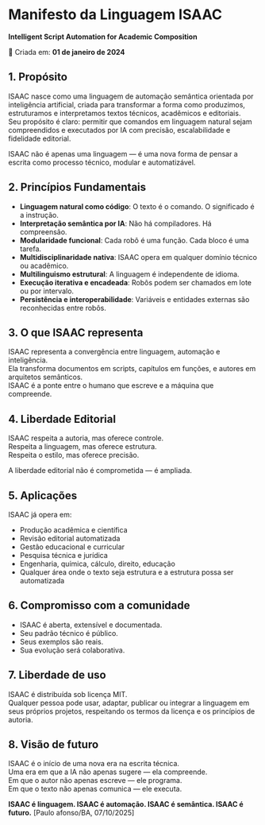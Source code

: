 # Manifesto da Linguagem ISAAC  
**Intelligent Script Automation for Academic Composition**

📅 Criada em: **01 de janeiro de 2024**

## 1. Propósito

ISAAC nasce como uma linguagem de automação semântica orientada por inteligência artificial, criada para transformar a forma como produzimos, estruturamos e interpretamos textos técnicos, acadêmicos e editoriais.  
Seu propósito é claro: permitir que comandos em linguagem natural sejam compreendidos e executados por IA com precisão, escalabilidade e fidelidade editorial.

ISAAC não é apenas uma linguagem — é uma nova forma de pensar a escrita como processo técnico, modular e automatizável.

## 2. Princípios Fundamentais

- **Linguagem natural como código**: O texto é o comando. O significado é a instrução.  
- **Interpretação semântica por IA**: Não há compiladores. Há compreensão.  
- **Modularidade funcional**: Cada robô é uma função. Cada bloco é uma tarefa.  
- **Multidisciplinaridade nativa**: ISAAC opera em qualquer domínio técnico ou acadêmico.  
- **Multilinguismo estrutural**: A linguagem é independente de idioma.  
- **Execução iterativa e encadeada**: Robôs podem ser chamados em lote ou por intervalo.  
- **Persistência e interoperabilidade**: Variáveis e entidades externas são reconhecidas entre robôs.

## 3. O que ISAAC representa

ISAAC representa a convergência entre linguagem, automação e inteligência.  
Ela transforma documentos em scripts, capítulos em funções, e autores em arquitetos semânticos.  
ISAAC é a ponte entre o humano que escreve e a máquina que compreende.

## 4. Liberdade Editorial

ISAAC respeita a autoria, mas oferece controle.  
Respeita a linguagem, mas oferece estrutura.  
Respeita o estilo, mas oferece precisão.

A liberdade editorial não é comprometida — é ampliada.

## 5. Aplicações

ISAAC já opera em:

- Produção acadêmica e científica  
- Revisão editorial automatizada  
- Gestão educacional e curricular  
- Pesquisa técnica e jurídica  
- Engenharia, química, cálculo, direito, educação  
- Qualquer área onde o texto seja estrutura e a estrutura possa ser automatizada

## 6. Compromisso com a comunidade

- ISAAC é aberta, extensível e documentada.  
- Seu padrão técnico é público.  
- Seus exemplos são reais.  
- Sua evolução será colaborativa.

## 7. Liberdade de uso

ISAAC é distribuída sob licença MIT.  
Qualquer pessoa pode usar, adaptar, publicar ou integrar a linguagem em seus próprios projetos, respeitando os termos da licença e os princípios de autoria.

## 8. Visão de futuro

ISAAC é o início de uma nova era na escrita técnica.  
Uma era em que a IA não apenas sugere — ela compreende.  
Em que o autor não apenas escreve — ele programa.  
Em que o texto não apenas comunica — ele executa.

**ISAAC é linguagem. ISAAC é automação. ISAAC é semântica. ISAAC é futuro.**
[Paulo afonso/BA, 07/10/2025]
